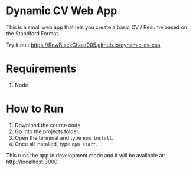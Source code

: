 # Dynamic CV Web App

This is a small web app that lets you create a basic CV / Resume based on the Standford Format.

Try it out: https://RowBlackGhost005.github.io/dynamic-cv-csa

# Requirements

1. Node

# How to Run

1. Download the source code.
2. Go into the projects folder.
3. Open the terminal and type `npm install`.
4. Once all installed, type `npm start`.

This runs the app in development mode and it will be available at: http://localhost:3000
